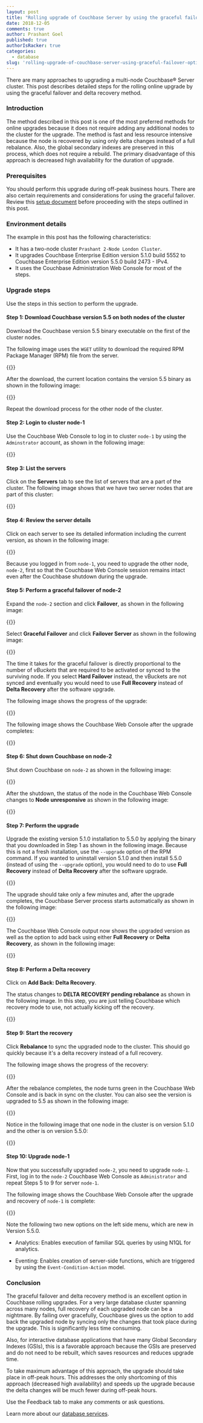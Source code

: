 ```yaml
---
layout: post
title: "Rolling upgrade of Couchbase Server by using the graceful failover option"
date: 2018-12-05
comments: true
author: Prashant Goel
published: true
authorIsRacker: true
categories:
  - database
slug: 'rolling-upgrade-of-couchbase-server-using-graceful-failover-option' 
---
```


There are many approaches to upgrading a multi-node Couchbase&reg; Server cluster.
This post describes detailed steps for the rolling online upgrade by using the
graceful failover and delta recovery method.

<!--more-->

### Introduction

The method described in this post is one of the most preferred methods for online
upgrades because it does not require adding any additional nodes to the cluster
for the upgrade. The method is fast and less resource intensive because the node
is recovered by using only delta changes instead of a full rebalance. Also, the
global secondary indexes are preserved in this process, which does not require
a rebuild. The primary disadvantage of this approach is decreased high
availability for the duration of upgrade.

### Prerequisites

You should perform this upgrade during off-peak business hours.  There are
also certain requirements and considerations for using the graceful failover.
Review this [setup document](https://docs.couchbase.com/server/5.5/clustersetup/setup-failover-graceful.html)
before proceeding with the steps outlined in this post.

### Environment details

The example in this post has the following characteristics:

- It has a two-node cluster `Prashant 2-Node London Cluster`.
- It upgrades Couchbase Enterprise Edition version 5.1.0 build 5552 to Couchbase
Enterprise Edition version 5.5.0 build 2473 - IPv4.
- It uses the Couchbase Administration Web Console for most of the steps.

### Upgrade steps

Use the steps in this section to perform the upgrade.

#### Step 1: Download Couchbase version 5.5 on both nodes of the cluster

Download the Couchbase version 5.5 binary executable on the first of the cluster
nodes.

The following image uses the `WGET` utility to download the required RPM Package
Manager (RPM) file from the server.

{{<img src="Picture1-1.png" title="" alt="">}}

After the download, the current location contains the version 5.5 binary as shown
in the following image:

{{<img src="Picture1-2.png" title="" alt="">}}

Repeat the download process for the other node of the cluster.

#### Step 2: Login to cluster node-1

Use the Couchbase Web Console to log in to cluster `node-1` by using the
`Adminstrator` account, as shown in the following image:

{{<img src="Picture2-1.png" title="" alt="">}}

#### Step 3: List the servers

Click on the **Servers** tab to see the list of servers that are a part of the
cluster. The following image shows that we have two server nodes that are part
of this cluster:

{{<img src="Picture3-1.png" title="" alt="">}}

#### Step 4: Review the server details

Click on each server to see its detailed information including the current
version, as shown in the following image:

{{<img src="Picture4-1.png" title="" alt="">}}

Because you logged in from `node-1`, you need to upgrade the other node, `node-2`,
first so that the Couchbase Web Console session remains intact even after the
Couchbase shutdown during the upgrade.

#### Step 5: Perform a graceful failover of node-2

Expand the `node-2` section and click **Failover**, as shown in the following
image:

{{<img src="Picture5-1.png" title="" alt="">}}

Select **Graceful Failover** and click **Failover Server** as shown in the
following image:

{{<img src="Picture5-2.png" title="" alt="">}}

The time it takes for the graceful failover is directly proportional to the
number of *vBuckets* that are required to be activated or synced to the surviving
node. If you select **Hard Failover** instead, the vBuckets are not synced and
eventually you would need to use **Full Recovery** instead of **Delta Recovery**
after the software upgrade.

The following image shows the progress of the upgrade:

{{<img src="Picture5-3.png" title="" alt="">}}

The following image shows the Couchbase Web Console after the upgrade completes:

{{<img src="Picture5-4.png" title="" alt="">}}

#### Step 6: Shut down Couchbase on node-2

Shut down Couchbase on `node-2` as shown in the following image:

{{<img src="Picture6-1.png" title="" alt="">}}

After the shutdown, the status of the node in the Couchbase Web Console changes
to **Node unresponsive** as shown in the following image:

{{<img src="Picture6-2.png" title="" alt="">}}

#### Step 7: Perform the upgrade

Upgrade the existing version 5.1.0 installation to 5.5.0 by applying the binary
that you downloaded in Step 1 as shown in the following image. Because this is
not a fresh installation, use the `--upgrade` option of the RPM command. If you
wanted to uninstall version 5.1.0 and then install 5.5.0 (instead of using the
`--upgrade` option), you would need to do to use **Full Recovery** instead of
**Delta Recovery** after the software upgrade.

{{<img src="Picture7-1.png" title="" alt="">}}

The upgrade should take only a few minutes and, after the upgrade completes, the
Couchbase Server process starts automatically as shown in the following image:

{{<img src="Picture7-2.png" title="" alt="">}}

The Couchbase Web Console output now shows the upgraded version as well as the
option to add back using either **Full Recovery** or **Delta Recovery**, as
shown in the following image:

{{<img src="Picture7-3.png" title="" alt="">}}

#### Step 8: Perform a Delta recovery

Click on **Add Back: Delta Recovery**.

The status changes to **DELTA RECOVERY pending rebalance** as shown in the
following image. In this step, you are just telling Couchbase which recovery
mode to use, not actually kicking off the recovery.

{{<img src="Picture8-1.png" title="" alt="">}}

#### Step 9: Start the recovery

Click **Rebalance** to sync the upgraded node to the cluster. This should go
quickly because it's a delta recovery instead of a full recovery.

The following image shows the progress of the recovery:

{{<img src="Picture9-1.png" title="" alt="">}}

After the rebalance completes, the node turns green in the Couchbase Web Console
and is back in sync on the cluster. You can also see the version is upgraded to
5.5 as shown in the following image:

{{<img src="Picture9-2.png" title="" alt="">}}

Notice in the following image that one node in the cluster is on version 5.1.0
and the other is on version 5.5.0:

{{<img src="Picture9-3.png" title="" alt="">}}

#### Step 10: Upgrade node-1

Now that you successfully upgraded `node-2`, you need to upgrade `node-1`. First,
log in to the `node-2` Couchbase Web Console as `Administrator` and repeat Steps
5 to 9 for server `node-1`.

The following image shows the Couchbase Web Console after the upgrade and
recovery of `node-1` is complete:

{{<img src="Picture10-1.png" title="" alt="">}}

Note the following two new options on the left side menu, which are new in
Version 5.5.0.

- Analytics: Enables execution of familiar SQL queries by using N1QL for analytics.

- Eventing: Enables creation of server-side functions, which are triggered
  by using the `Event-Condition-Action` model.

### Conclusion

The graceful failover and delta recovery method is an excellent option in
Couchbase rolling upgrades. For a very large database cluster spanning across
many nodes, full recovery of each upgraded node can be a nightmare. By failing
over gracefully, Couchbase gives us the option to add back the upgraded node by
syncing only the changes that took place during the upgrade. This is
significantly less time consuming.

Also, for interactive database applications that have many Global Secondary
Indexes (GSIs), this is a favorable approach because the GSIs are preserved and
do not need to be rebuilt, which saves resources and reduces upgrade time.

To take maximum advantage of this approach, the upgrade should take place in
off-peak hours. This addresses the only shortcoming of this approach (decreased
high availability) and speeds up the upgrade because the delta changes will be
much fewer during off-peak hours.

Use the Feedback tab to make any comments or ask questions.

Learn more about our [database services](https://www.rackspace.com/dba-services).

